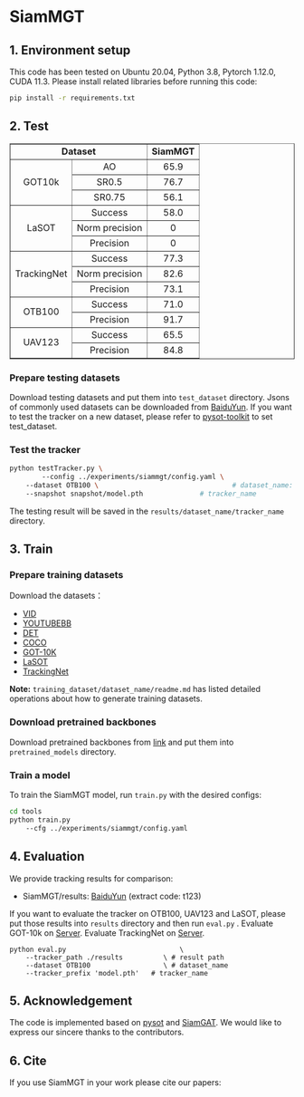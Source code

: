# SiamMGT

## 1. Environment setup
This code has been tested on Ubuntu 20.04, Python 3.8, Pytorch 1.12.0, CUDA 11.3.
Please install related libraries before running this code: 
```bash
pip install -r requirements.txt
```

## 2. Test

<table width="80%" border="1" cellpadding="8" style="border-collapse:collapse; margin:0 auto;">
    <tr>
        <td colspan="2" align="center"><strong>Dataset</strong></td>
        <td align="center"><strong>SiamMGT</strong></td>
    </tr>
    <tr>
        <td rowspan="3" align="center" valign="middle">GOT10k</td>
        <td align="center">AO</td>
        <td align="center">65.9</td>
    </tr>
    <tr>
        <td align="center">SR0.5</td>
        <td align="center">76.7</td>
    </tr>
    <tr>
        <td align="center">SR0.75</td>
        <td align="center">56.1</td>
    </tr>
    <tr>
        <td rowspan="3" align="center" valign="middle">LaSOT</td>
        <td align="center">Success</td>
        <td align="center">58.0</td>
    </tr>
    <tr>
        <td align="center">Norm precision</td>
        <td align="center">0</td>
    </tr>
    <tr>
        <td align="center">Precision</td>
        <td align="center">0</td>
    </tr>
    <tr>
        <td rowspan="3" align="center" valign="middle">TrackingNet</td>
        <td align="center">Success</td>
        <td align="center">77.3</td>
    </tr>
    <tr>
        <td align="center">Norm precision</td>
        <td align="center">82.6</td>
    </tr>
    <tr>
        <td align="center">Precision</td>
        <td align="center">73.1</td>
    </tr>
    <tr>
        <td rowspan="2" align="center" valign="middle">OTB100</td>
        <td align="center">Success</td>
        <td align="center">71.0</td>
    </tr>
    <tr>
        <td align="center">Precision</td>
        <td align="center">91.7</td>
    </tr>
    <tr>
        <td rowspan="2" align="center" valign="middle">UAV123</td>
        <td align="center">Success</td>
        <td align="center">65.5</td>
    </tr>
    <tr>
        <td align="center">Precision</td>
        <td align="center">84.8</td>
    </tr>
</table>


### Prepare testing datasets
Download testing datasets and put them into `test_dataset` directory. Jsons of commonly used datasets can be downloaded from [BaiduYun](https://pan.baidu.com/s/1js0Qhykqqur7_lNRtle1tA#list/path=%2F). If you want to test the tracker on a new dataset, please refer to [pysot-toolkit](https://github.com/StrangerZhang/pysot-toolkit) to set test_dataset.

### Test the tracker
```bash 
python testTracker.py \    
        --config ../experiments/siammgt/config.yaml \ 
	--dataset OTB100 \                                 # dataset_name: GOT-10k, LaSOT, TrackingNet, OTB100, UAV123
	--snapshot snapshot/model.pth              # tracker_name
```
The testing result will be saved in the `results/dataset_name/tracker_name` directory.

## 3. Train

### Prepare training datasets

Download the datasets：
* [VID](http://image-net.org/challenges/LSVRC/2017/)
* [YOUTUBEBB](https://research.google.com/youtube-bb/)
* [DET](http://image-net.org/challenges/LSVRC/2017/)
* [COCO](http://cocodataset.org)
* [GOT-10K](http://got-10k.aitestunion.com/downloads)
* [LaSOT](https://cis.temple.edu/lasot/)
* [TrackingNet](https://tracking-net.org/#downloads)

**Note:** `training_dataset/dataset_name/readme.md` has listed detailed operations about how to generate training datasets.

### Download pretrained backbones
Download pretrained backbones from [link](https://download.pytorch.org/models/inception_v3_google-1a9a5a14.pth) and put them into `pretrained_models` directory.

### Train a model
To train the SiamMGT model, run `train.py` with the desired configs:

```bash
cd tools
python train.py
	--cfg ../experiments/siammgt/config.yaml 
```

## 4. Evaluation

We provide tracking results for comparison: 
- SiamMGT/results: [BaiduYun](https://pan.baidu.com/s/1l87NOoAyb2xOuKn_7Lv3Pw) (extract code: t123) 


If you want to evaluate the tracker on OTB100, UAV123 and LaSOT, please put those results into `results` directory and then run `eval.py` . 
Evaluate GOT-10k on [Server](http://got-10k.aitestunion.com/). Evaluate TrackingNet on [Server](https://tracking-net.org/).  

```
python eval.py 	                          \
	--tracker_path ./results          \ # result path
	--dataset OTB100                  \ # dataset_name
	--tracker_prefix 'model.pth'   # tracker_name
```

## 5. Acknowledgement
The code is implemented based on [pysot](https://github.com/STVIR/pysot) and [SiamGAT](https://github.com/ohhhyeahhh/SiamGAT). We would like to express our sincere thanks to the contributors.

## 6. Cite
If you use SiamMGT in your work please cite our papers:


